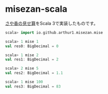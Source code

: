 # misezan-scala

[さや香の見せ算](https://www.youtube.com/watch?v=QSfNwVBg3EA)をScala 3で実装したものです。

```scala
scala> import io.github.arthur1.misezan.mise

scala> 1 mise 1
val res0: BigDecimal = 0

scala> 1 mise 2
val res1: BigDecimal = 2

scala> 2 mise 5
val res2: BigDecimal = 1.1

scala> 1 mise 100
val res3: BigDecimal = 83
```
